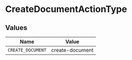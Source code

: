 # CreateDocumentActionType


## Values

| Name              | Value             |
| ----------------- | ----------------- |
| `CREATE_DOCUMENT` | create-document   |